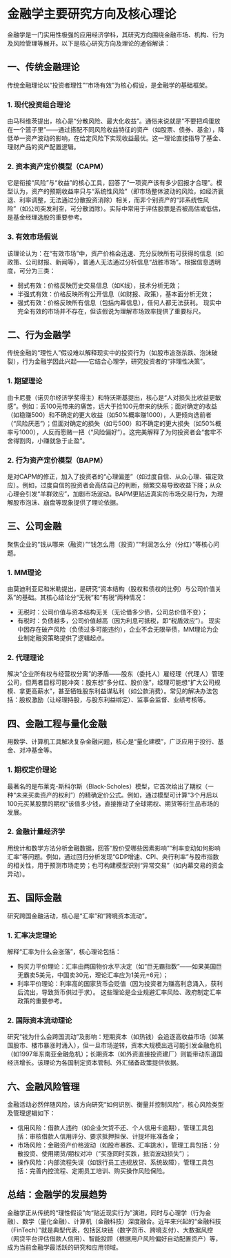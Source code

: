 # 金融学主要研究方向及核心理论
金融学是一门实用性极强的应用经济学科，其研究方向围绕金融市场、机构、行为及风险管理等展开。以下是核心研究方向及理论的通俗解读：


## 一、传统金融理论
传统金融理论以“投资者理性”“市场有效”为核心假设，是金融学的基础框架。

### 1. 现代投资组合理论
由马科维茨提出，核心是“分散风险、最大化收益”。通俗来说就是“不要把鸡蛋放在一个篮子里”——通过搭配不同风险收益特征的资产（如股票、债券、基金），降低单一资产波动的影响，在给定风险下实现收益最优。这一理论直接指导了基金、理财产品的资产配置逻辑。

### 2. 资本资产定价模型（CAPM）
它是衔接“风险”与“收益”的核心工具，回答了“一项资产该有多少回报才合理”。模型认为，资产的预期收益率只与“系统性风险”（即市场整体波动的风险，如经济衰退、利率调整，无法通过分散投资消除）相关，而非个别资产的“非系统性风险”（如公司突发利空，可分散消除）。实际中常用于评估股票是否被高估或低估，是基金经理选股的重要参考。

### 3. 有效市场假说
该理论认为：在“有效市场”中，资产价格会迅速、充分反映所有可获得的信息（如政策、公司财报、新闻等），普通人无法通过分析信息“战胜市场”。根据信息透明度，可分为三类：
- 弱式有效：价格反映历史交易信息（如K线），技术分析无效；
- 半强式有效：价格反映所有公开信息（如财报、政策），基本面分析无效；
- 强式有效：价格反映所有信息（包括内幕信息），任何人都无法获利。
现实中完全有效的市场并不存在，但该假说为理解市场效率提供了重要标尺。


## 二、行为金融学
传统金融的“理性人”假设难以解释现实中的投资行为（如股市追涨杀跌、泡沫破裂），行为金融学因此兴起——它结合心理学，研究投资者的“非理性决策”。

### 1. 期望理论
由卡尼曼（诺贝尔经济学奖得主）和特沃斯基提出，核心是“人对损失比收益更敏感”。例如：丢100元带来的痛苦，远大于捡100元带来的快乐；面对确定的收益（如稳赚500）和不确定的更大收益（如50%概率赚1000），人更倾向选前者（“风险厌恶”）；但面对确定的损失（如亏500）和不确定的更大损失（如50%概率亏1000），人反而愿赌一把（“风险偏好”）。这完美解释了为何投资者会“套牢不舍得割肉，小赚就急于止盈”。

### 2. 行为资产定价模型（BAPM）
是对CAPM的修正，加入了投资者的“心理偏差”（如过度自信、从众心理、锚定效应）。例如，过度自信的投资者会高估自己的判断，频繁交易导致收益下降；从众心理会引发“羊群效应”，加剧市场波动。BAPM更贴近真实的市场交易行为，为理解股市泡沫、崩盘等现象提供了理论依据。


## 三、公司金融
聚焦企业的“钱从哪来（融资）”“钱怎么用（投资）”“利润怎么分（分红）”等核心问题。

### 1. MM理论
由莫迪利亚尼和米勒提出，是研究“资本结构（股权和债权的比例）与公司价值关系”的基础。其核心结论分“无税”和“有税”两种情况：
- 无税时：公司价值与资本结构无关（无论借多少债，公司总价值不变）；
- 有税时：负债越多，公司价值越高（因为利息可抵税，即“税盾效应”）。
现实中因存在破产风险（负债过多可能违约），企业不会无限举债，MM理论为企业制定融资策略提供了逻辑起点。

### 2. 代理理论
解决“企业所有权与经营权分离”的矛盾——股东（委托人）雇经理（代理人）管理公司，但两者目标可能冲突：股东想“多分红、股价涨”，经理可能想“扩大公司规模、拿更高薪水”，甚至牺牲股东利益谋私利（如公款消费）。常见的解决办法包括：股权激励（让经理持股，与股东利益绑定）、监事会监督、业绩考核等。


## 四、金融工程与量化金融
用数学、计算机工具解决复杂金融问题，核心是“量化建模”，广泛应用于投行、基金、对冲基金等。

### 1. 期权定价理论
最著名的是布莱克-斯科尔斯（Black-Scholes）模型，它首次给出了期权（一种“未来买卖资产的权利”）的精确定价公式。例如，通过模型可计算“3个月后以100元买某股票的期权”该值多少钱，直接推动了全球期权、期货等衍生品市场的发展。

### 2. 金融计量经济学
用统计和数学方法分析金融数据，回答“股价受哪些因素影响”“利率变动如何影响汇率”等问题。例如，通过回归分析发现“GDP增速、CPI、央行利率”与股市指数的相关性，用于预测市场走势；也可构建模型识别“异常交易”（如内幕交易的资金异动）。


## 五、国际金融
研究跨国金融活动，核心是“汇率”和“跨境资本流动”。

### 1. 汇率决定理论
解释“汇率为什么会涨落”，核心理论包括：
- 购买力平价理论：汇率由两国物价水平决定（如“巨无霸指数”——如果美国巨无霸卖5美元，中国卖30元，理论汇率应为1美元=6元）；
- 利率平价理论：利率高的国家货币会贬值（因为投资者为赚高利息涌入，获利后流出，导致货币供过于求）。
这些理论是企业规避汇率风险、政府制定汇率政策的重要参考。

### 2. 国际资本流动理论
研究“钱为什么会跨国流动”及影响：短期资本（如热钱）会追逐高收益市场（如某国股市、楼市暴涨时涌入），但一旦市场逆转，资本大规模出逃可能引发金融危机（如1997年东南亚金融危机）；长期资本（如外资直接投资建厂）则能带动东道国经济增长。该理论为各国制定资本管制、外汇储备政策提供依据。


## 六、金融风险管理
金融活动必然伴随风险，该方向研究“如何识别、衡量并控制风险”，核心风险类型及管理逻辑如下：
- 信用风险：借款人违约（如企业欠贷不还、个人信用卡逾期），管理工具包括：审核借款人信用评分、要求抵押担保、计提坏账准备金；
- 市场风险：金融资产价格波动（如股市暴跌、汇率跳水），管理工具包括：分散投资、使用期货/期权对冲（“买涨同时买跌，抵消波动损失”）；
- 操作风险：内部流程失误（如银行员工违规放贷、系统故障），管理工具包括：完善内控流程、定期员工培训、购买操作风险保险。


## 总结：金融学的发展趋势
金融学正从传统的“理性假设”向“贴近现实行为”演进，同时与心理学（行为金融）、数学（量化金融）、计算机（金融科技）深度融合。近年来兴起的“金融科技（FinTech）”就是典型代表，包括区块链（数字货币、跨境支付）、大数据风控（网贷平台评估借款人信用）、智能投顾（根据用户风险偏好自动配置资产）等，成为当前金融学最活跃的研究和应用领域。